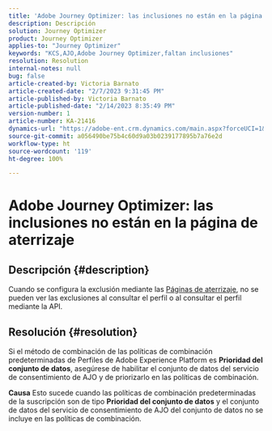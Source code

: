 ```yaml
---
title: 'Adobe Journey Optimizer: las inclusiones no están en la página de aterrizaje"'
description: Descripción
solution: Journey Optimizer
product: Journey Optimizer
applies-to: "Journey Optimizer"
keywords: "KCS,AJO,Adobe Journey Optimizer,faltan inclusiones"
resolution: Resolution
internal-notes: null
bug: false
article-created-by: Victoria Barnato
article-created-date: "2/7/2023 9:31:45 PM"
article-published-by: Victoria Barnato
article-published-date: "2/14/2023 8:35:49 PM"
version-number: 1
article-number: KA-21416
dynamics-url: "https://adobe-ent.crm.dynamics.com/main.aspx?forceUCI=1&pagetype=entityrecord&etn=knowledgearticle&id=1b9b39cf-2ea7-ed11-aad1-6045bd0065f9"
source-git-commit: a056490be75b4c60d9a03b0239177895b7a76e2d
workflow-type: ht
source-wordcount: '119'
ht-degree: 100%

---
```


# Adobe Journey Optimizer: las inclusiones no están en la página de aterrizaje

## Descripción {#description}

Cuando se configura la exclusión mediante las [Páginas de aterrizaje](https://experienceleague.adobe.com/docs/journey-optimizer/using/landing-pages/lp-use-cases.html?lang=es), no se pueden ver las exclusiones al consultar el perfil o al consultar el perfil mediante la API.

## Resolución {#resolution}


Si el método de combinación de las políticas de combinación predeterminadas de Perfiles de Adobe Experience Platform es <b>Prioridad del conjunto de datos</b>, asegúrese de habilitar el conjunto de datos del servicio de consentimiento de AJO y de priorizarlo en las políticas de combinación.


<b>Causa</b>
Esto sucede cuando las políticas de combinación predeterminadas de la suscripción son de tipo <b>Prioridad del conjunto de datos</b> y el conjunto de datos del servicio de consentimiento de AJO del conjunto de datos no se incluye en las políticas de combinación.

